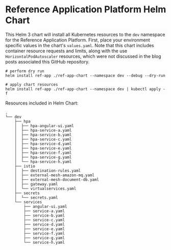 # Reference Application Platform Helm Chart

This Helm 3 chart will install all Kubernetes resources to the `dev` namespace for the Reference Application Platform. First, place your environment specific values in the chart's `values.yaml`. Note that this chart includes container resource requests and limits, along with the use `HorizontalPodAutoscaler` resources, which were not discussed in the blog posts associated this GitHub repository.

```shell
# perform dry run
helm install ref-app ./ref-app-chart --namespace dev --debug --dry-run

# apply chart resources
helm install ref-app ./ref-app-chart --namespace dev | kubectl apply -f
```

Resources included in Helm Chart:

```text
.
└── dev
    ├── hpa
    │  ├── hpa-angular-ui.yaml
    │  ├── hpa-service-a.yaml
    │  ├── hpa-service-b.yaml
    │  ├── hpa-service-c.yaml
    │  ├── hpa-service-d.yaml
    │  ├── hpa-service-e.yaml
    │  ├── hpa-service-f.yaml
    │  ├── hpa-service-g.yaml
    │  └── hpa-service-h.yaml
    ├── istio
    │  ├── destination-rules.yaml
    │  ├── external-mesh-amazon-mq.yaml
    │  ├── external-mesh-document-db.yaml
    │  ├── gateway.yaml
    │  └── virtualservices.yaml
    ├── secrets
    │  └── secrets.yaml
    └── services
        ├── angular-ui.yaml
        ├── service-a.yaml
        ├── service-b.yaml
        ├── service-c.yaml
        ├── service-d.yaml
        ├── service-e.yaml
        ├── service-f.yaml
        ├── service-g.yaml
        └── service-h.yaml
```
